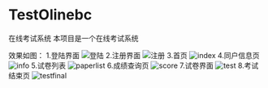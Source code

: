 # TestOlinebc
在线考试系统
本项目是一个在线考试系统

效果如图：
1.登陆界面
![登陆](https://github.com/zhangbinchao/TestOlinebc/blob/master/pic/1.PNG)
2.注册界面
![注册](https://github.com/zhangbinchao/TestOlinebc/blob/master/pic/2.PNG)
3.首页
![index](https://github.com/zhangbinchao/TestOlinebc/blob/master/pic/index.PNG)
4.同户信息页
![info](https://github.com/zhangbinchao/TestOlinebc/blob/master/pic/info.PNG)
5.试卷列表
![paperlist](https://github.com/zhangbinchao/TestOlinebc/blob/master/pic/paperlist.PNG)
6.成绩查询页
![score](https://github.com/zhangbinchao/TestOlinebc/blob/master/pic/score.PNG)
7.试卷界面
![test](https://github.com/zhangbinchao/TestOlinebc/blob/master/pic/test.PNG)
8.考试结束页
![testfinal](https://github.com/zhangbinchao/TestOlinebc/blob/master/pic/testfinal.PNG)
